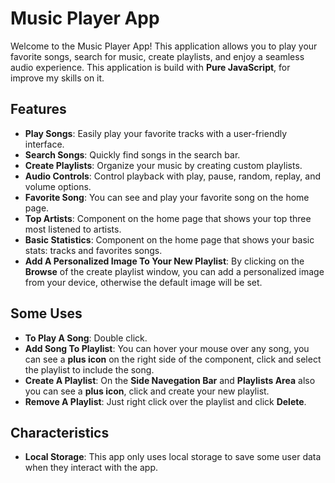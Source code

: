 # Music Player App

Welcome to the Music Player App! This application allows you to play your favorite songs, search for music, create playlists, and enjoy a seamless audio experience.
This application is build with **Pure JavaScript**, for improve my skills on it.

## Features

- **Play Songs**: Easily play your favorite tracks with a user-friendly interface.
- **Search Songs**: Quickly find songs in the search bar.
- **Create Playlists**: Organize your music by creating custom playlists.
- **Audio Controls**: Control playback with play, pause, random, replay, and volume options.
- **Favorite Song**: You can see and play your favorite song on the home page.
- **Top Artists**: Component on the home page that shows your top three most listened to artists.
- **Basic Statistics**: Component on the home page that shows your basic stats: tracks and favorites songs.
- **Add A Personalized Image To Your New Playlist**: By clicking on the **Browse** of the create playlist window, you can add a personalized image from your device, otherwise the default image will be set.

## Some Uses

- **To Play A Song**: Double click.
- **Add Song To Playlist**: You can hover your mouse over any song, you can see a **plus icon** on the right side of the component, click and select the playlist to include the song.
- **Create A Playlist**: On the **Side Navegation Bar** and **Playlists Area** also you can see a **plus icon**, click and create your new playlist.
- **Remove A Playlist**: Just right click over the playlist and click **Delete**.

## Characteristics

- **Local Storage**: This app only uses local storage to save some user data when they interact with the app.
